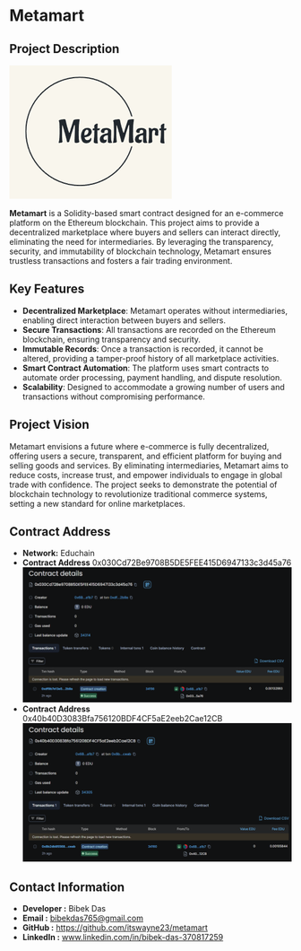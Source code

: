 # Metamart

## Project Description
![alt text](image.png)

**Metamart** is a Solidity-based smart contract designed for an e-commerce platform on the Ethereum blockchain. This project aims to provide a decentralized marketplace where buyers and sellers can interact directly, eliminating the need for intermediaries. By leveraging the transparency, security, and immutability of blockchain technology, Metamart ensures trustless transactions and fosters a fair trading environment.

## Key Features

- **Decentralized Marketplace**: Metamart operates without intermediaries, enabling direct interaction between buyers and sellers.
- **Secure Transactions**: All transactions are recorded on the Ethereum blockchain, ensuring transparency and security.
- **Immutable Records**: Once a transaction is recorded, it cannot be altered, providing a tamper-proof history of all marketplace activities.
- **Smart Contract Automation**: The platform uses smart contracts to automate order processing, payment handling, and dispute resolution.
- **Scalability**: Designed to accommodate a growing number of users and transactions without compromising performance.

## Project Vision

Metamart envisions a future where e-commerce is fully decentralized, offering users a secure, transparent, and efficient platform for buying and selling goods and services. By eliminating intermediaries, Metamart aims to reduce costs, increase trust, and empower individuals to engage in global trade with confidence. The project seeks to demonstrate the potential of blockchain technology to revolutionize traditional commerce systems, setting a new standard for online marketplaces.

## **Contract Address** 

- **Network:** Educhain
- **Contract Address** 0x030Cd72Be9708B5DE5FEE415D6947133c3d45a76
![alt text](image-1.png)
- **Contract Address** 0x40b40D3083Bfa756120BDF4CF5aE2eeb2Cae12CB
![alt text](image-2.png)

## **Contact Information**

- **Developer :** Bibek Das
- **Email :** bibekdas765@gmail.com
- **GitHub :**  https://github.com/itswayne23/metamart
- **LinkedIn :** www.linkedin.com/in/bibek-das-370817259
